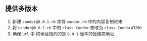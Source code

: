 
## 提供多版本

1. 新建 `condor@0.0.1.rb` 并将 `condor.rb` 中的内容复制进来
2. 将 `condor@0.0.1.rb` 中的 `class Condor` 修改为 `class CondorAT001`
3. 确保 `url` 中 的地址指向的是 `0.0.1` 版本的压缩包地址
